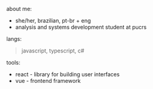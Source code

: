 about me:
- she/her, brazilian, pt-br + eng
- analysis and systems development student at pucrs

langs:
> javascript, typescript, c#

tools:
- react - library for building user interfaces
- vue - frontend framework

